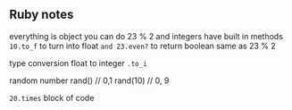 ## Ruby notes
everything is object
you can do 23 % 2 and integers
have built in methods
`10.to_f` to turn into float
`and 23.even?` to return boolean
same as 23 % 2

type conversion
float to integer `.to_i`

random number
rand() // 0,1
rand(10) // 0, 9

`20.times` block of code


